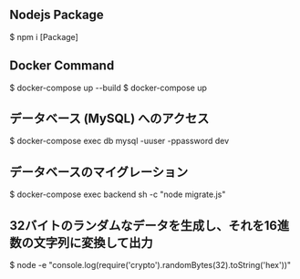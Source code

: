 ## Nodejs Package
$ npm i [Package]

## Docker Command
$ docker-compose up --build
$ docker-compose up


## データベース (MySQL) へのアクセス
$ docker-compose exec db mysql -uuser -ppassword dev


## データベースのマイグレーション
$ docker-compose exec backend sh -c "node migrate.js"


## 32バイトのランダムなデータを生成し、それを16進数の文字列に変換して出力
$ node -e "console.log(require('crypto').randomBytes(32).toString('hex'))"
